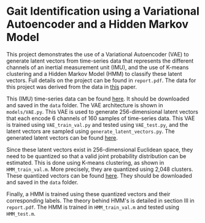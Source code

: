 # Gait Identification using a Variational Autoencoder and a Hidden Markov Model

This project demonstrates the use of a Variational Autoencoder (VAE) to generate latent vectors from time-series data that represents the different channels of an inertial measurement unit (IMU), and the use of K-means clustering and a Hidden Markov Model (HMM) to classify these latent vectors. Full details on the project can be found in `report.pdf`. The data for this project was derived from the data in [this](https://ieeexplore.ieee.org/document/9098903) paper.

This (IMU) time-series data can be found [here](https://drive.google.com/file/d/1TMfIhQrUk8K8RO7Q68bluUgfYEOoSfJz/view?usp=sharing). It should be downloaded and saved in the `data` folder. The VAE architecture is shown in `models/VAE.py`. This VAE is used to generate 256-dimensional latent vectors that each encode 6 channels of 160 samples of time-series data. This VAE is trained using `VAE_train_val.py` and tested using `VAE_test.py`, and the latent vectors are sampled using `generate_latent_vectors.py`. The generated latent vectors can be found [here](https://drive.google.com/file/d/1sawmPIl3OeFyi7Y6C9zPvBAMBm-MDXwk/view?usp=sharing).

Since these latent vectors exist in 256-dimensional Euclidean space, they need to be quantized so that a valid joint probability distribution can be estimated. This is done using K-means clustering, as shown in `HMM_train_val.m`. More precisely, they are quantized using 2,048 clusters. These quantized vectors can be found [here](https://drive.google.com/file/d/1J0CwDCOUMSB0ysgEtRfW6HaIZkTSN-MM/view?usp=sharing). They should be downloaded and saved in the `data` folder.

Finally, a HMM is trained using these quantized vectors and their corresponding labels. The theory behind HMM's is detailed in section III in `report.pdf`. The HMM is trained in `HMM_train_val.m` and tested using `HMM_test.m`.
